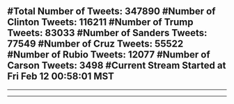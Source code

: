 #Total Number of Tweets: 347890 
#Number of Clinton Tweets: 116211
#Number of Trump Tweets: 83033
#Number of Sanders Tweets: 77549
#Number of Cruz Tweets: 55522
#Number of Rubio Tweets: 12077
#Number of Carson Tweets: 3498
#Current Stream Started at Fri Feb 12 00:58:01 MST
---
---
---
